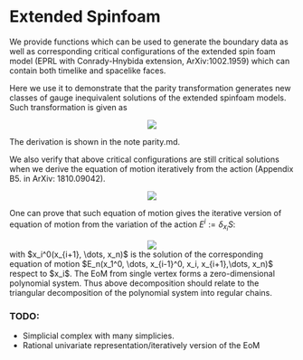 # Extended Spinfoam

We provide functions which can be used to generate the boundary data as well as corresponding critical configurations of the extended spin foam model (EPRL with Conrady-Hnybida extension, ArXiv:1002.1959) which can contain both timelike and spacelike faces.

Here we use it to demonstrate that the parity transformation generates new classes of gauge inequivalent solutions of the extended spinfoam models. 
Such transformation is given as
<!-- $$
g \to g^{-1 \dagger}, \;\; for \ \text{SU(2)} \ , \qquad
g \to g^{-1 \dagger} i \sigma_3, \;\; for \ \text{SU(1,1)} \ .
$$ --> 

<div align="center"><img style="background: white;" src="https://render.githubusercontent.com/render/math?math=g%20%5Cto%20g%5E%7B-1%20%5Cdagger%7D%2C%20%5C%3B%5C%3B%20for%20%5C%20%5Ctext%7BSU(2)%7D%20%5C%20%2C%20%5Cqquad%0D%0Ag%20%5Cto%20g%5E%7B-1%20%5Cdagger%7D%20i%20%5Csigma_3%2C%20%5C%3B%5C%3B%20for%20%5C%20%5Ctext%7BSU(1%2C1)%7D%20%5C%20.%0D"></div>

The derivation is shown in the note parity.md.

We also verify that above critical configurations are still critical solutions when we derive the equation of motion iteratively from the action (Appendix B5. in ArXiv: 1810.09042).
<!-- $$
\begin{aligned}
0 = \delta_{x_1} S(x_1,x_2, \dots, x_n) \\
0 = \delta_{x_2} S(x_1^0,x_2, \dots, x_n)\\
\vdots \\
0=\delta_{x_n} S(x_1^0, x_2^0, \dots, x_n) 
\end{aligned}
$$ --> 

<div align="center"><img style="background: white;" src="https://render.githubusercontent.com/render/math?math=%5Cbegin%7Baligned%7D%0D%0A0%20%3D%20%5Cdelta_%7Bx_1%7D%20S(x_1%2Cx_2%2C%20%5Cdots%2C%20x_n)%20%5C%5C%0D%0A0%20%3D%20%5Cdelta_%7Bx_2%7D%20S(x_1%5E0%2Cx_2%2C%20%5Cdots%2C%20x_n)%5C%5C%0D%0A%5Cvdots%20%5C%5C%0D%0A0%3D%5Cdelta_%7Bx_n%7D%20S(x_1%5E0%2C%20x_2%5E0%2C%20%5Cdots%2C%20x_n)%20%0D%0A%5Cend%7Baligned%7D%0D"></div>

 One can prove that such equation of motion gives the iterative version of equation of motion from the variation of the action $E^i := \delta_{x_i} S$:
<!-- $$
\begin{aligned}
	0 &= \delta_{x_1} S(x_1,x_2, \dots, x_n) =E_1(x_1,x_2, \dots, x_n) , \\
	0 &= \delta_{x_2} S(x_1^0, x_2, \dots, x_n) =(\delta_{x_2} S)|_{x_1=x_1^0} +\delta_{x_2} x_1^0 \ (\delta_{x_1} S)|_{x_1=x_1^0}  =(\delta_{x_2} S)|_{x_1=x_1^0} =E_2(x_1^0,x_2, \dots, x_n), \\
    0 &= \delta_{x_3} S(x_1^0|_{x_2=x_2^0}, x_2^0, \dots, x_n) =(\delta_{x_3} S)|_{x_1=x_1^0,x_2=x_2^0} +\delta_{x_3} (x_1^0|_{x_2=x_2^0}) \ (\delta_{x_1} S)|_{x_1=x_1^0,x_2=x_2^0} +\delta_{x_2} (x_2^0) \ (\delta_{x_2} S)|_{x_1=x_1^0,x_2=x_2^0}  =(\delta_{x_2} S)|_{x_1=x_1^0} =E_3(x_1^0|_{x_2=x_2^0},x_2^0, \dots, x_n)  =0
    \\ \vdots \\
	0 &=\delta_{x_n} S(x_1^0|_{\forall_{1<i <n},\ x_i=x_i^0}, x_2^0|_{\forall_{2<i <n},\ x_i=x_i^0}, \dots, x_n) =(\delta_{x_n} S)|_{\forall i <n,\ x_i=x_i^0} = E_n(x_1^0,x_2^0, \dots, x_n)=0 
\end{aligned}
$$ --> 

<div align="center"><img style="background: white;" src="https://render.githubusercontent.com/render/math?math=%5Cbegin%7Baligned%7D%0D%0A%090%20%26%3D%20%5Cdelta_%7Bx_1%7D%20S(x_1%2Cx_2%2C%20%5Cdots%2C%20x_n)%20%3DE_1(x_1%2Cx_2%2C%20%5Cdots%2C%20x_n)%20%2C%20%5C%5C%0D%0A%090%20%26%3D%20%5Cdelta_%7Bx_2%7D%20S(x_1%5E0%2C%20x_2%2C%20%5Cdots%2C%20x_n)%20%3D(%5Cdelta_%7Bx_2%7D%20S)%7C_%7Bx_1%3Dx_1%5E0%7D%20%2B%5Cdelta_%7Bx_2%7D%20x_1%5E0%20%5C%20(%5Cdelta_%7Bx_1%7D%20S)%7C_%7Bx_1%3Dx_1%5E0%7D%20%20%3D(%5Cdelta_%7Bx_2%7D%20S)%7C_%7Bx_1%3Dx_1%5E0%7D%20%3DE_2(x_1%5E0%2Cx_2%2C%20%5Cdots%2C%20x_n)%2C%20%5C%5C%0D%0A%20%20%20%200%20%26%3D%20%5Cdelta_%7Bx_3%7D%20S(x_1%5E0%7C_%7Bx_2%3Dx_2%5E0%7D%2C%20x_2%5E0%2C%20%5Cdots%2C%20x_n)%20%3D(%5Cdelta_%7Bx_3%7D%20S)%7C_%7Bx_1%3Dx_1%5E0%2Cx_2%3Dx_2%5E0%7D%20%2B%5Cdelta_%7Bx_3%7D%20(x_1%5E0%7C_%7Bx_2%3Dx_2%5E0%7D)%20%5C%20(%5Cdelta_%7Bx_1%7D%20S)%7C_%7Bx_1%3Dx_1%5E0%2Cx_2%3Dx_2%5E0%7D%20%2B%5Cdelta_%7Bx_2%7D%20(x_2%5E0)%20%5C%20(%5Cdelta_%7Bx_2%7D%20S)%7C_%7Bx_1%3Dx_1%5E0%2Cx_2%3Dx_2%5E0%7D%20%20%3D(%5Cdelta_%7Bx_2%7D%20S)%7C_%7Bx_1%3Dx_1%5E0%7D%20%3DE_3(x_1%5E0%7C_%7Bx_2%3Dx_2%5E0%7D%2Cx_2%5E0%2C%20%5Cdots%2C%20x_n)%20%20%3D0%0D%0A%20%20%20%20%5C%5C%20%5Cvdots%20%5C%5C%0D%0A%090%20%26%3D%5Cdelta_%7Bx_n%7D%20S(x_1%5E0%7C_%7B%5Cforall_%7B1%3Ci%20%3Cn%7D%2C%5C%20x_i%3Dx_i%5E0%7D%2C%20x_2%5E0%7C_%7B%5Cforall_%7B2%3Ci%20%3Cn%7D%2C%5C%20x_i%3Dx_i%5E0%7D%2C%20%5Cdots%2C%20x_n)%20%3D(%5Cdelta_%7Bx_n%7D%20S)%7C_%7B%5Cforall%20i%20%3Cn%2C%5C%20x_i%3Dx_i%5E0%7D%20%3D%20E_n(x_1%5E0%2Cx_2%5E0%2C%20%5Cdots%2C%20x_n)%3D0%20%0D%0A%5Cend%7Baligned%7D%0D"></div>
with $x_i^0(x_{i+1}, \dots, x_n)$ is the solution of the corresponding equation of motion $E_n(x_1^0, \dots, x_{i-1}^0, x_i, x_{i+1},\dots, x_n)$ respect to $x_i$. 
The EoM from single vertex forms a zero-dimensional polynomial system. Thus above decomposition should relate to the triangular decomposition of the polynomial system into regular chains. 

### TODO:

- Simplicial complex with many simplicies.
- Rational univariate representation/iteratively version of the EoM
